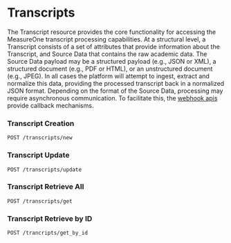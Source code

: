 # Transcripts

The Transcript resource provides the core functionality for accessing the MeasureOne transcript processing capabilities.   At a structural level, a Transcript consists of a set of attributes that provide information about the Transcript, and Source Data that contains the raw academic data.   The Source Data payload may be a structured payload (e.g., JSON or XML), a structured document (e.g., PDF or HTML), or an unstructured document (e.g., JPEG).  In all cases the platform will attempt to ingest, extract and normalize this data, providing the processed transcript back in a normalized JSON format.  Depending on the format of the Source Data, processing may require asynchronous communication.   To facilitate this, the [webhook apis](#webhook) provide callback mechanisms.

### Transcript Creation
`POST /transcripts/new`

### Transcript Update
`POST /transcripts/update`

### Transcript Retrieve All
`POST /transcripts/get`

### Transcript Retrieve by ID
`POST /trancripts/get_by_id`


